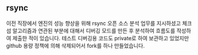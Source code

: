 rsync
-----
이전 직장에서 엔진의 성능 향상을 위해 rsync 오픈 소스 분석 업무를 지시하셨고 체크섬 알고리즘과 연관된 부분에 대해서 디버깅 모드를 만든 후 분석하여 흐름도를 작성하여 제출한 적이 있습니다. 
테스트 디버깅용 코드도 private로 하여 보관하고 있었지만 github 용량 정책에 의해 삭제되어서 fork를 하나 만들었습니다.
